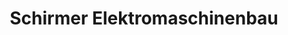 ---
title: "Schirmer Elektromaschinenbau"
url: /stendal/schirmer-elektromaschinenbau/
shop: Elektronik
---